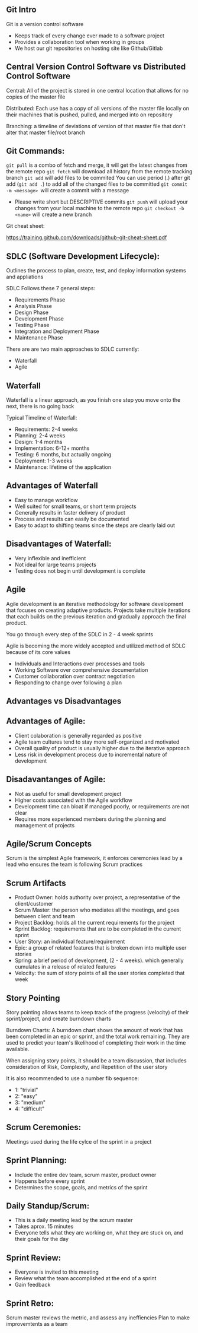 ## Git Intro

Git is a version control software

- Keeps track of every change ever made to a software project
- Provides a collaboration tool when working in groups
- We host our git repositories on hosting site like Github/Gitlab

## Central Version Control Software vs Distributed Control Software

Central: All of the project is stored in one central location that allows for no copies of the master file

Distributed: Each use has a copy of all versions of the master file locally on their machines that is pushed, pulled, and merged into on repository

Branching:
a timeline of deviations of version of that master file that don't alter that master file/root branch

## Git Commands:

`git pull` is a combo of fetch and merge, it will get the latest changes from the remote repo
`git fetch` will download all history from the remote tracking branch
`git add` will add files to be commited
You can use period (.) after git add (`git add .`) to add all of the changed files to be committed
`git commit -m <message> `will create a commit with a message

- Please write short but DESCRIPTIVE commits
  `git push` will upload your changes from your local machine to the remote repo
  `git checkout -b <name>` will create a new branch

Git cheat sheet:

https://training.github.com/downloads/github-git-cheat-sheet.pdf

## SDLC (Software Development Lifecycle):

Outlines the process to plan, create, test, and deploy information systems and appliations

SDLC Follows these 7 general steps:

- Requirements Phase
- Analysis Phase
- Design Phase
- Development Phase
- Testing Phase
- Integration and Deployment Phase
- Maintenance Phase

There are are two main approaches to SDLC currently:

- Waterfall
- Agile

## Waterfall

Waterfall is a linear approach, as you finish one step you move onto the next, there is no going back

Typical Timeline of Waterfall:

- Requirements: 2-4 weeks
- Planning: 2-4 weeks
- Design: 1-4 months
- Implementation: 6-12+ months
- Testing: 6 months, but actually ongoing
- Deployment: 1-3 weeks
- Maintenance: lifetime of the application

## Advantages of Waterfall

- Easy to manage workflow
- Well suited for small teams, or short term projects
- Generally results in faster delivery of product
- Process and results can easily be documented
- Easy to adapt to shifting teams since the steps are clearly laid out

## Disadvantages of Waterfall:

- Very inflexible and inefficient
- Not ideal for large teams projects
- Testing does not begin until development is complete

## Agile

Agile development is an iterative methodology for software development that focuses on creating adaptive products. Projects take multiple iterations that each builds on the previous iteration and gradually approach the final product.

You go through every step of the SDLC in 2 - 4 week sprints

Agile is becoming the more widely accepted and utilized method of SDLC because of its core values

- Individuals and Interactions over processes and tools
- Working Software over comprehensive documentation
- Customer collaboration over contract negotiation
- Responding to change over following a plan

## Advantages vs Disadvantages

## Advantages of Agile:

- Client colaboration is generally regarded as positive
- Agile team cultures tend to stay more self-organized and motivated
- Overall quality of product is usually higher due to the iterative approach
- Less risk in development process due to incremental nature of development

## Disadavantanges of Agile:

- Not as useful for small development project
- Higher costs associated with the Agile workflow
- Development time can bloat if managed poorly, or requirements are not clear
- Requires more experienced members during the planning and management of projects

## Agile/Scrum Concepts

Scrum is the simplest Agile framework, it enforces ceremonies lead by a lead who ensures the team is following Scrum practices

## Scrum Artifacts

- Product Owner: holds authority over project, a representative of the client/customer
- Scrum Master: the person who mediates all the meetings, and goes between client and team
- Project Backlog: holds all the current requirements for the project
- Sprint Backlog: requirements that are to be completed in the current sprint
- User Story: an individual feature/requirement
- Epic: a group of related features that is broken down into multiple user stories
- Spring: a brief period of development, (2 - 4 weeks). which generally cumulates in a release of related features
- Velocity: the sum of story points of all the user stories completed that week

## Story Pointing

Story pointing allows teams to keep track of the progress (velocity) of their sprint/project, and create burndown charts

Burndown Charts: A burndown chart shows the amount of work that has been completed in an epic or sprint, and the total work remaining. They are used to predict your team's likelihood of completing their work in the time available.

When assigning story points, it should be a team discussion, that includes consideration of Risk, Complexity, and Repetition of the user story

It is also recommended to use a number fib sequence:

- 1: "trivial"
- 2: "easy"
- 3: "medium"
- 4: "difficult"

## Scrum Ceremonies:

Meetings used during the life cylce of the sprint in a project

## Sprint Planning:

- Include the entire dev team, scrum master, product owner
- Happens before every sprint
- Determines the scope, goals, and metrics of the sprint

## Daily Standup/Scrum:

- This is a daily meeting lead by the scrum master
- Takes aprox. 15 minutes
- Everyone tells what they are working on, what they are stuck on, and their goals for the day

## Sprint Review:

- Everyone is invited to this meeting
- Review what the team accomplished at the end of a sprint
- Gain feedback

## Sprint Retro:

Scrum master reviews the metric, and assess any ineffiencies
Plan to make improvemtents as a team
